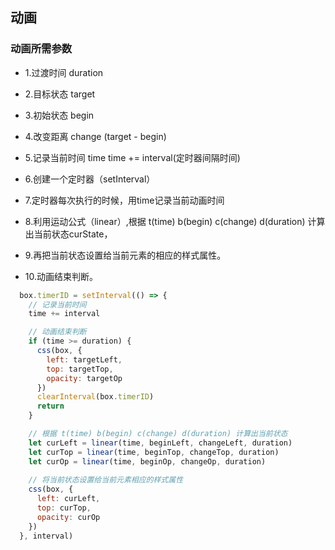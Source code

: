 ## 动画

### 动画所需参数
- 1.过渡时间 duration
- 2.目标状态 target
- 3.初始状态 begin
- 4.改变距离 change (target - begin)
- 5.记录当前时间 time time += interval(定时器间隔时间)

- 6.创建一个定时器（setInterval）
- 7.定时器每次执行的时候，用time记录当前动画时间
- 8.利用运动公式（linear）,根据 t(time) b(begin) c(change) d(duration)    计算出当前状态curState，
- 9.再把当前状态设置给当前元素的相应的样式属性。
- 10.动画结束判断。

```js
  box.timerID = setInterval(() => {
    // 记录当前时间
    time += interval

    // 动画结束判断
    if (time >= duration) {
      css(box, {
        left: targetLeft,
        top: targetTop,
        opacity: targetOp
      })
      clearInterval(box.timerID)
      return
    }

    // 根据 t(time) b(begin) c(change) d(duration) 计算出当前状态
    let curLeft = linear(time, beginLeft, changeLeft, duration)
    let curTop = linear(time, beginTop, changeTop, duration)
    let curOp = linear(time, beginOp, changeOp, duration)
    
    // 将当前状态设置给当前元素相应的样式属性
    css(box, {
      left: curLeft,
      top: curTop,
      opacity: curOp
    })
  }, interval)
```
